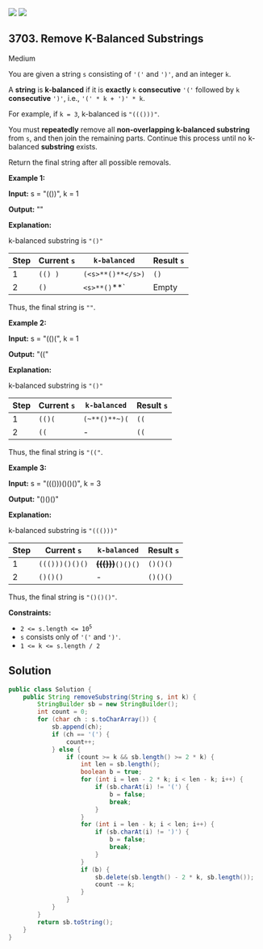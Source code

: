 [![](https://img.shields.io/github/stars/javadev/LeetCode-in-Java?label=Stars&style=flat-square)](https://github.com/javadev/LeetCode-in-Java)
[![](https://img.shields.io/github/forks/javadev/LeetCode-in-Java?label=Fork%20me%20on%20GitHub%20&style=flat-square)](https://github.com/javadev/LeetCode-in-Java/fork)

## 3703\. Remove K-Balanced Substrings

Medium

You are given a string `s` consisting of `'('` and `')'`, and an integer `k`.

A **string** is **k-balanced** if it is **exactly** `k` **consecutive** `'('` followed by `k` **consecutive** `')'`, i.e., `'(' * k + ')' * k`.

For example, if `k = 3`, k-balanced is `"((()))"`.

You must **repeatedly** remove all **non-overlapping k-balanced **substring**** from `s`, and then join the remaining parts. Continue this process until no k-balanced **substring** exists.

Return the final string after all possible removals.

**Example 1:**

**Input:** s = "(())", k = 1

**Output:** ""

**Explanation:**

k-balanced substring is `"()"`

| Step | Current `s`  | `k-balanced`             | Result `s` |
|------|--------------|--------------------------|------------|
| 1    | `(() )`      | `(<s>**()**</s>)`        | `()`       |
| 2    | `()`         | `<s>**()`**</s>`         | Empty      |

Thus, the final string is `""`.

**Example 2:**

**Input:** s = "(()(", k = 1

**Output:** "(("

**Explanation:**

k-balanced substring is `"()"`

| Step | Current `s`  | `k-balanced`         | Result `s` |
|------|--------------|----------------------|------------|
| 1    | `(()(`       | `(~**()**~)(`        | `((`       |
| 2    | `((`         | -                    | `((`       |

Thus, the final string is `"(("`.

**Example 3:**

**Input:** s = "((()))()()()", k = 3

**Output:** "()()()"

**Explanation:**

k-balanced substring is `"((()))"`

| Step | Current `s`       | `k-balanced`                     | Result `s` |
|------|-------------------|----------------------------------|------------|
| 1    | `((()))()()()`    | ~~**((()))**~~`()()()`           | `()()()`   |
| 2    | `()()()`          | -                                | `()()()`   |

Thus, the final string is `"()()()"`.

**Constraints:**

*   <code>2 <= s.length <= 10<sup>5</sup></code>
*   `s` consists only of `'('` and `')'`.
*   `1 <= k <= s.length / 2`

## Solution

```java
public class Solution {
    public String removeSubstring(String s, int k) {
        StringBuilder sb = new StringBuilder();
        int count = 0;
        for (char ch : s.toCharArray()) {
            sb.append(ch);
            if (ch == '(') {
                count++;
            } else {
                if (count >= k && sb.length() >= 2 * k) {
                    int len = sb.length();
                    boolean b = true;
                    for (int i = len - 2 * k; i < len - k; i++) {
                        if (sb.charAt(i) != '(') {
                            b = false;
                            break;
                        }
                    }
                    for (int i = len - k; i < len; i++) {
                        if (sb.charAt(i) != ')') {
                            b = false;
                            break;
                        }
                    }
                    if (b) {
                        sb.delete(sb.length() - 2 * k, sb.length());
                        count -= k;
                    }
                }
            }
        }
        return sb.toString();
    }
}
```